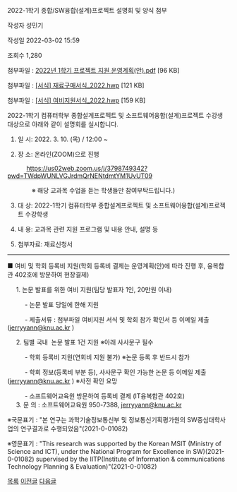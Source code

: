 



2022-1학기 종합/SW융합(설계)프로젝트 설명회 및 양식 첨부





작성자
성민기


작성일
2022-03-02 15:59


조회수
1,280


첨부파일 : [2022년 1학기 프로젝트 지원 운영계획(안).pdf](https://computer.knu.ac.kr/pack/bbs/down.php?f_name=Q0dUVllEWFdbVXNNdxAZblNAQw==&o_name=2022년1학기프로젝트지원운영계획(안).pdf&tbl=Site_BBS_25) [96 KB]  

첨부파일 : [[서식] 재료구매서식\_2022.hwp](https://computer.knu.ac.kr/pack/bbs/down.php?f_name=QEdUVllEWFZZVXVLeRAQbktTVQ==&o_name=[서식]재료구매서식_2022.hwp&tbl=Site_BBS_25) [121 KB]  

첨부파일 : [[서식] 여비지원서식\_2022.hwp](https://computer.knu.ac.kr/pack/bbs/down.php?f_name=QUdUVllEWFZZVXVLeRAQbktTVQ==&o_name=[서식]여비지원서식_2022.hwp&tbl=Site_BBS_25) [159 KB]


﻿﻿﻿﻿﻿﻿﻿﻿﻿﻿﻿﻿﻿﻿﻿﻿﻿﻿﻿﻿﻿﻿﻿﻿﻿﻿﻿﻿﻿﻿﻿2022-1학기 컴퓨터학부 종합설계프로젝트 및 소프트웨어융합(설계)프로젝트 수강생 대상으로 아래와 같이 설명회를 실시합니다.﻿  


  


1. 일 시: 2022. 3. 10. (목) / 12:00 ~

  


2. 장 소: 온라인(ZOOM)으로 진행

           <https://us02web.zoom.us/j/3798749342?pwd=TWdpWUNLVGJrdmQrNENtdmtYM1UvUT09>

              ※ 해당 교과목 수업을 듣는 학생들만 참여부탁드립니다.)

  


3. 대 상: 2022-1학기 컴퓨터학부 종합설계프로젝트 및 소프트웨어융합(설계)프로젝트 수강학생

  


4. 내 용: 교과목 관련 지원 프로그램 및 내용 안내, 설명 등 

  


5. 첨부자료: 재료신청서

  


--------------------------------------------------------------------------------------------------------------------------------------------------------------------------------------------------------------------  


■ 여비 및 학회 등록비 지원(학회 등록비 결제는 운영계획(안)에 따라 진행 후, 융복합관 402호에 방문하여 현장결제)

  


     1. 논문 발표를 위한 여비 지원(팀당 발표자 1인, 20만원 이내)

          - 논문 발표 당일에 한해 지원

          - 제출서류 : 첨부파일 여비지원 서식 및 학회 참가 확인서 등 이메일 제출(jerryyann@knu.ac.kr )  


     2. 팀별 국내  논문 발표 1건 지원 ※아래 사사문구 필수

          - 학회 등록비 지원(연회비 지원 불가) ※논문 등록 후 반드시 참가

          - 학회 정보(등록비 부분 등), 사사문구 확인 가능한 논문 등 이메일 제출(jerryyann@knu.ac.kr ) ※사전 확인 요망 

          - 소프트웨어교육원 방문하여 등록비 결제 (IT융복합관 402호)  
     3. 문 의 : 소프트웨어교육원 950-7388, jerryyann@knu.ac.kr

  


※국문표기 : "본 연구는 과학기술정보통신부 및 정보통신기획평가원의 SW중심대학사업의 연구결과로 수행되었음"(2021-0-01082)

※영문표기 : "This research was supported by the Korean MSIT (Ministry of Science and ICT), under the National Program for Excellence in SW)(2021-0-01082) supervised by the IITP(Institute of Information & communications Technology Planning & Evaluation)"(2021-0-01082)







[목록](https://computer.knu.ac.kr/06_sub/02_sub.html?key=&keyfield=&category=&page=1&bbs_code=Site_BBS_25)
[이전글](https://computer.knu.ac.kr/06_sub/02_sub.html?bbs_cmd=view&page=1&key=&keyfield=&category=&no=3711&bbs_code=Site_BBS_25)
[다음글](https://computer.knu.ac.kr/06_sub/02_sub.html?bbs_cmd=view&page=1&key=&keyfield=&category=&no=3713&bbs_code=Site_BBS_25)




